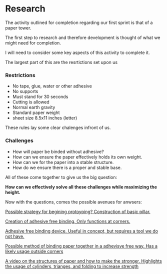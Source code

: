 # Research

The activity outlined for completion regarding our first sprint is that of a paper tower.

The first step to research and therefore development is thought of what we might need for completion.

I will need to consider some key aspects of this activity to complete it.

The largest part of this are the resrtictions set upon us

### Restrictions
- No tape, glue, water or other adhesive
- No supports
- Must stand for 30 seconds
- Cutting is allowed
- Normal earth gravity
- Standard paper weight
- sheet size 8.5x11 inches (letter)

These rules lay some clear chalenges infront of us.

### Challenges
- How will paper be binded without adhesive?
- How can we ensure the paper effectively holds its own weight.
- How can we for the paper into a stable structure.
- How do we ensure there is a proper and stable base.

All of these come together to give us the big question:

**How can we effectively solve all these challenges while maximizing the height.**

Now with the questions, comes the possible avenues for anwsers:

[Possible strategy for begining protoyping? Construction of basic pillar.](https://www.youtube.com/watch?v=bn3g9oOksRw)

[Creation of adhesive free binding. Only functions at corners.](https://www.youtube.com/watch?v=MA71ZZleFV8)

[Adhesive free binding device. Useful in concept, but requires a tool we do not have.](https://www.youtube.com/watch?v=_NeGah4YJg0)

[Possible method of binding paper together in a adhevisve free way. Has a likely usage outside corners](https://jjhsfocus.com/1112/entertainment/life-hack-how-to-keep-papers-together-without-a-stapler/)

[A video on the structures of paper and how to make the stronger. Highlights the usage of cylinders, trianges, and folding to increase strength](https://www.youtube.com/watch?v=T13NRKzCqHk)

